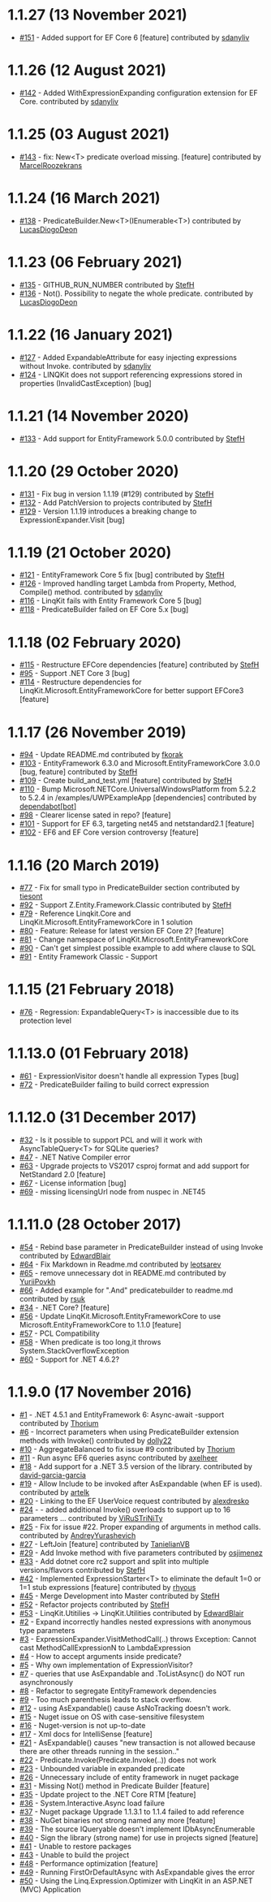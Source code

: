 # 1.1.27 (13 November 2021)
- [#151](https://github.com/scottksmith95/LINQKit/pull/151) - Added support for EF Core 6 [feature] contributed by [sdanyliv](https://github.com/sdanyliv)

# 1.1.26 (12 August 2021)
- [#142](https://github.com/scottksmith95/LINQKit/pull/142) - Added WithExpressionExpanding configuration extension for EF Core. contributed by [sdanyliv](https://github.com/sdanyliv)

# 1.1.25 (03 August 2021)
- [#143](https://github.com/scottksmith95/LINQKit/pull/143) - fix: New&lt;T&gt; predicate overload missing. [feature] contributed by [MarcelRoozekrans](https://github.com/MarcelRoozekrans)

# 1.1.24 (16 March 2021)
- [#138](https://github.com/scottksmith95/LINQKit/pull/138) - PredicateBuilder.New&lt;T&gt;(IEnumerable&lt;T&gt;) contributed by [LucasDiogoDeon](https://github.com/LucasDiogoDeon)

# 1.1.23 (06 February 2021)
- [#135](https://github.com/scottksmith95/LINQKit/pull/135) - GITHUB_RUN_NUMBER contributed by [StefH](https://github.com/StefH)
- [#136](https://github.com/scottksmith95/LINQKit/pull/136) - Not(). Possibility to negate the whole predicate. contributed by [LucasDiogoDeon](https://github.com/LucasDiogoDeon)

# 1.1.22 (16 January 2021)
- [#127](https://github.com/scottksmith95/LINQKit/pull/127) - Added ExpandableAttribute for easy injecting expressions without Invoke. contributed by [sdanyliv](https://github.com/sdanyliv)
- [#124](https://github.com/scottksmith95/LINQKit/issues/124) - LINQKit does not support referencing expressions stored in properties (InvalidCastException) [bug]

# 1.1.21 (14 November 2020)
- [#133](https://github.com/scottksmith95/LINQKit/pull/133) - Add support for EntityFramework 5.0.0 contributed by [StefH](https://github.com/StefH)

# 1.1.20 (29 October 2020)
- [#131](https://github.com/scottksmith95/LINQKit/pull/131) - Fix bug in version 1.1.19 (#129) contributed by [StefH](https://github.com/StefH)
- [#132](https://github.com/scottksmith95/LINQKit/pull/132) - Add PatchVersion to projects contributed by [StefH](https://github.com/StefH)
- [#129](https://github.com/scottksmith95/LINQKit/issues/129) - Version 1.1.19 introduces a breaking change to ExpressionExpander.Visit [bug]

# 1.1.19 (21 October 2020)
- [#121](https://github.com/scottksmith95/LINQKit/pull/121) - EntityFramework Core 5 fix [bug] contributed by [StefH](https://github.com/StefH)
- [#126](https://github.com/scottksmith95/LINQKit/pull/126) - Improved handling target Lambda from Property, Method, Compile() method. contributed by [sdanyliv](https://github.com/sdanyliv)
- [#116](https://github.com/scottksmith95/LINQKit/issues/116) - LinqKit fails with Entity Framework Core 5 [bug]
- [#118](https://github.com/scottksmith95/LINQKit/issues/118) - PredicateBuilder failed on EF Core 5.x [bug]

# 1.1.18 (02 February 2020)
- [#115](https://github.com/scottksmith95/LINQKit/pull/115) - Restructure EFCore dependencies [feature] contributed by [StefH](https://github.com/StefH)
- [#95](https://github.com/scottksmith95/LINQKit/issues/95) - Support .NET Core 3 [bug]
- [#114](https://github.com/scottksmith95/LINQKit/issues/114) - Restructure dependencies for LinqKit.Microsoft.EntityFrameworkCore for better support EFCore3 [feature]

# 1.1.17 (26 November 2019)
- [#94](https://github.com/scottksmith95/LINQKit/pull/94) - Update README.md contributed by [fkorak](https://github.com/fkorak)
- [#103](https://github.com/scottksmith95/LINQKit/pull/103) - EntityFramework 6.3.0 and Microsoft.EntityFrameworkCore 3.0.0 [bug, feature] contributed by [StefH](https://github.com/StefH)
- [#109](https://github.com/scottksmith95/LINQKit/pull/109) - Create build_and_test.yml [feature] contributed by [StefH](https://github.com/StefH)
- [#110](https://github.com/scottksmith95/LINQKit/pull/110) - Bump Microsoft.NETCore.UniversalWindowsPlatform from 5.2.2 to 5.2.4 in /examples/UWPExampleApp [dependencies] contributed by [dependabot[bot]](https://github.com/apps/dependabot)
- [#98](https://github.com/scottksmith95/LINQKit/issues/98) - Clearer license sated in repo? [feature]
- [#101](https://github.com/scottksmith95/LINQKit/issues/101) - Support for EF 6.3, targeting net45 and netstandard2.1 [feature]
- [#102](https://github.com/scottksmith95/LINQKit/issues/102) - EF6 and EF Core version controversy [feature]

# 1.1.16 (20 March 2019)
- [#77](https://github.com/scottksmith95/LINQKit/pull/77) - Fix for small typo in PredicateBuilder section contributed by [tiesont](https://github.com/tiesont)
- [#92](https://github.com/scottksmith95/LINQKit/pull/92) - Support Z.Entity.Framework.Classic contributed by [StefH](https://github.com/StefH)
- [#79](https://github.com/scottksmith95/LINQKit/issues/79) - Reference Linqkit.Core and LinqKit.Microsoft.EntityFrameworkCore  in 1 solution
- [#80](https://github.com/scottksmith95/LINQKit/issues/80) - Feature: Release for latest version EF Core 2? [feature]
- [#81](https://github.com/scottksmith95/LINQKit/issues/81) - Change namespace of LinqKit.Microsoft.EntityFrameworkCore
- [#90](https://github.com/scottksmith95/LINQKit/issues/90) - Can't get simplest possible example to add where clause to SQL
- [#91](https://github.com/scottksmith95/LINQKit/issues/91) - Entity Framework Classic - Support

# 1.1.15 (21 February 2018)
- [#76](https://github.com/scottksmith95/LINQKit/issues/76) - Regression: ExpandableQuery&lt;T&gt; is inaccessible due to its protection level

# 1.1.13.0 (01 February 2018)
- [#61](https://github.com/scottksmith95/LINQKit/issues/61) - ExpressionVisitor doesn't handle all expression Types [bug]
- [#72](https://github.com/scottksmith95/LINQKit/issues/72) - PredicateBuilder failing to build correct expression

# 1.1.12.0 (31 December 2017)
- [#32](https://github.com/scottksmith95/LINQKit/issues/32) - Is it possible to support PCL and will it work with AsyncTableQuery&lt;T&gt; for SQLite queries?
- [#47](https://github.com/scottksmith95/LINQKit/issues/47) - .NET Native Compiler error
- [#63](https://github.com/scottksmith95/LINQKit/issues/63) - Upgrade projects to VS2017 csproj format and add support for NetStandard 2.0 [feature]
- [#67](https://github.com/scottksmith95/LINQKit/issues/67) - License information [bug]
- [#69](https://github.com/scottksmith95/LINQKit/issues/69) - missing licensingUrl node from nuspec in .NET45

# 1.1.11.0 (28 October 2017)
- [#54](https://github.com/scottksmith95/LINQKit/pull/54) - Rebind base parameter in PredicateBuilder instead of using Invoke contributed by [EdwardBlair](https://github.com/EdwardBlair)
- [#64](https://github.com/scottksmith95/LINQKit/pull/64) - Fix Markdown in Readme.md contributed by [leotsarev](https://github.com/leotsarev)
- [#65](https://github.com/scottksmith95/LINQKit/pull/65) - remove unnecessary dot in README.md contributed by [YuriiPovkh](https://github.com/YuriiPovkh)
- [#66](https://github.com/scottksmith95/LINQKit/pull/66) - Added example for &quot;.And&quot; predicatebuilder to readme.md contributed by [rsuk](https://github.com/rsuk)
- [#34](https://github.com/scottksmith95/LINQKit/issues/34) - .NET Core? [feature]
- [#56](https://github.com/scottksmith95/LINQKit/issues/56) - Update LinqKit.Microsoft.EntityFrameworkCore to use Microsoft.EntityFrameworkCore to 1.1.0 [feature]
- [#57](https://github.com/scottksmith95/LINQKit/issues/57) - PCL Compatibility
- [#58](https://github.com/scottksmith95/LINQKit/issues/58) - When predicate is too long,it throws System.StackOverflowException
- [#60](https://github.com/scottksmith95/LINQKit/issues/60) - Support for .NET 4.6.2?

# 1.1.9.0 (17 November 2016)
- [#1](https://github.com/scottksmith95/LINQKit/pull/1) - .NET 4.5.1 and EntityFramework 6: Async-await -support contributed by [Thorium](https://github.com/Thorium)
- [#6](https://github.com/scottksmith95/LINQKit/pull/6) - Incorrect parameters when using PredicateBuilder extension methods with Invoke() contributed by [dolly22](https://github.com/dolly22)
- [#10](https://github.com/scottksmith95/LINQKit/pull/10) - AggregateBalanced to fix issue #9 contributed by [Thorium](https://github.com/Thorium)
- [#11](https://github.com/scottksmith95/LINQKit/pull/11) - Run async EF6 queries async contributed by [axelheer](https://github.com/axelheer)
- [#18](https://github.com/scottksmith95/LINQKit/pull/18) - Add support for a .NET 3.5 version of the library. contributed by [david-garcia-garcia](https://github.com/david-garcia-garcia)
- [#19](https://github.com/scottksmith95/LINQKit/pull/19) - Allow Include to be invoked after AsExpandable (when EF is used). contributed by [artelk](https://github.com/artelk)
- [#20](https://github.com/scottksmith95/LINQKit/pull/20) - Linking to the EF UserVoice request  contributed by [alexdresko](https://github.com/alexdresko)
- [#24](https://github.com/scottksmith95/LINQKit/pull/24) - - added additional Invoke() overloads to support up to 16 parameters &#8230; contributed by [ViRuSTriNiTy](https://github.com/ViRuSTriNiTy)
- [#25](https://github.com/scottksmith95/LINQKit/pull/25) - Fix for issue #22. Proper expanding of arguments in method calls. contributed by [AndreyYurashevich](https://github.com/AndreyYurashevich)
- [#27](https://github.com/scottksmith95/LINQKit/pull/27) - LeftJoin [feature] contributed by [TanielianVB](https://github.com/TanielianVB)
- [#29](https://github.com/scottksmith95/LINQKit/pull/29) - Add Invoke method with five parameters contributed by [osjimenez](https://github.com/osjimenez)
- [#33](https://github.com/scottksmith95/LINQKit/pull/33) - Add dotnet core rc2 support and split into multiple versions/flavors contributed by [StefH](https://github.com/StefH)
- [#42](https://github.com/scottksmith95/LINQKit/pull/42) - Implemented ExpressionStarter&lt;T&gt; to eliminate the default 1=0 or 1=1 stub expressions [feature] contributed by [rhyous](https://github.com/rhyous)
- [#45](https://github.com/scottksmith95/LINQKit/pull/45) - Merge Development into Master contributed by [StefH](https://github.com/StefH)
- [#52](https://github.com/scottksmith95/LINQKit/pull/52) - Refactor projects contributed by [StefH](https://github.com/StefH)
- [#53](https://github.com/scottksmith95/LINQKit/pull/53) - LinqKit.Utitilies -&gt; LinqKit.Utilities contributed by [EdwardBlair](https://github.com/EdwardBlair)
- [#2](https://github.com/scottksmith95/LINQKit/issues/2) - Expand incorrectly handles nested expressions with anonymous type parameters
- [#3](https://github.com/scottksmith95/LINQKit/issues/3) - ExpressionExpander.VisitMethodCall(..) throws Exception: Cannot cast MethodCallExpressionN to LambdaExpression
- [#4](https://github.com/scottksmith95/LINQKit/issues/4) - How to accept arguments inside predicate?
- [#5](https://github.com/scottksmith95/LINQKit/issues/5) - Why own implementation of ExpressionVisitor?
- [#7](https://github.com/scottksmith95/LINQKit/issues/7) - queries that use AsExpandable and .ToListAsync() do NOT run asynchronously
- [#8](https://github.com/scottksmith95/LINQKit/issues/8) - Refactor to segregate EntityFramework dependencies
- [#9](https://github.com/scottksmith95/LINQKit/issues/9) - Too much parenthesis leads to stack overflow.
- [#12](https://github.com/scottksmith95/LINQKit/issues/12) - using AsExpandable() cause AsNoTracking doesn't work.
- [#15](https://github.com/scottksmith95/LINQKit/issues/15) - Nuget issue on OS with case-sensitive filesystem
- [#16](https://github.com/scottksmith95/LINQKit/issues/16) - Nuget-version is not up-to-date
- [#17](https://github.com/scottksmith95/LINQKit/issues/17) - Xml docs for IntelliSense [feature]
- [#21](https://github.com/scottksmith95/LINQKit/issues/21) - AsExpandable() causes &quot;new transaction is not allowed because there are other threads running in the session..&quot;
- [#22](https://github.com/scottksmith95/LINQKit/issues/22) - Predicate.Invoke(Predicate.Invoke(..)) does not work
- [#23](https://github.com/scottksmith95/LINQKit/issues/23) - Unbounded variable in expanded predicate
- [#26](https://github.com/scottksmith95/LINQKit/issues/26) - Unnecessary include of entity framework in nuget package
- [#31](https://github.com/scottksmith95/LINQKit/issues/31) - Missing Not() method in Predicate Builder [feature]
- [#35](https://github.com/scottksmith95/LINQKit/issues/35) - Update project to the .NET Core RTM [feature]
- [#36](https://github.com/scottksmith95/LINQKit/issues/36) - System.Interactive.Async load failure
- [#37](https://github.com/scottksmith95/LINQKit/issues/37) - Nuget package Upgrade 1.1.3.1 to 1.1.4 failed to add reference
- [#38](https://github.com/scottksmith95/LINQKit/issues/38) - NuGet binaries not strong named any more [feature]
- [#39](https://github.com/scottksmith95/LINQKit/issues/39) - The source IQueryable doesn't implement IDbAsyncEnumerable
- [#40](https://github.com/scottksmith95/LINQKit/issues/40) - Sign the library (strong name) for use in projects signed [feature]
- [#41](https://github.com/scottksmith95/LINQKit/issues/41) - Unable to restore packages
- [#43](https://github.com/scottksmith95/LINQKit/issues/43) - Unable to build the project
- [#48](https://github.com/scottksmith95/LINQKit/issues/48) - Performance optimization [feature]
- [#49](https://github.com/scottksmith95/LINQKit/issues/49) - Running FirstOrDefaultAsync with AsExpandable gives the error
- [#50](https://github.com/scottksmith95/LINQKit/issues/50) - Using the Linq.Expression.Optimizer with LinqKit in an ASP.NET (MVC) Application

